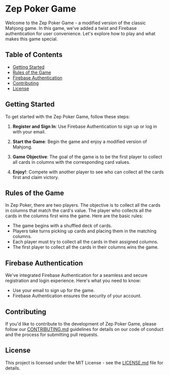 # Zep Poker Game

Welcome to the Zep Poker Game - a modified version of the classic Mahjong game. In this game, we've added a twist and Firebase authentication for user convenience. Let's explore how to play and what makes this game special.

## Table of Contents
- [Getting Started](#getting-started)
- [Rules of the Game](#rules-of-the-game)
- [Firebase Authentication](#firebase-authentication)
- [Contributing](#contributing)
- [License](#license)

## Getting Started

To get started with the Zep Poker Game, follow these steps:
1. **Register and Sign In**: Use Firebase Authentication to sign up or log in with your email.

2. **Start the Game**: Begin the game and enjoy a modified version of Mahjong.

3. **Game Objective**: The goal of the game is to be the first player to collect all cards in columns with the corresponding card values.

4. **Enjoy!**: Compete with another player to see who can collect all the cards first and claim victory.

## Rules of the Game

In Zep Poker, there are two players. The objective is to collect all the cards in columns that match the card's value. The player who collects all the cards in the columns first wins the game. Here are the basic rules:
- The game begins with a shuffled deck of cards.
- Players take turns picking up cards and placing them in the matching columns.
- Each player must try to collect all the cards in their assigned columns.
- The first player to collect all the cards in their columns wins the game.

## Firebase Authentication

We've integrated Firebase Authentication for a seamless and secure registration and login experience. Here's what you need to know:
- Use your email to sign up for the game.
- Firebase Authentication ensures the security of your account.

## Contributing

If you'd like to contribute to the development of Zep Poker Game, please follow our [CONTRIBUTING.md](CONTRIBUTING.md) guidelines for details on our code of conduct and the process for submitting pull requests.

## License

This project is licensed under the MIT License - see the [LICENSE.md](LICENSE.md) file for details.
